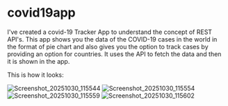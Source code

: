 
# covid19app

I've created a covid-19 Tracker App to understand the concept of REST API's. This app shows you the data of the COVID-19 cases in the world in the format of pie chart and also gives you the option to track cases by providing an option for countries. It uses the API to fetch the data and then it is shown in the app.

This is how it looks:



![Screenshot_20251030_115544](https://github.com/user-attachments/assets/8776bc17-4a48-4029-bbf0-e05bbb117007)
![Screenshot_20251030_115554](https://github.com/user-attachments/assets/efd7842d-c9e4-4401-bd16-c89200ac98ef)
![Screenshot_20251030_115559](https://github.com/user-attachments/assets/3a352951-0a63-47e4-9d60-64cc6d467f97)
![Screenshot_20251030_115602](https://github.com/user-attachments/assets/9c4dc1d3-e369-4cbd-9fe3-50cbf735669e)


